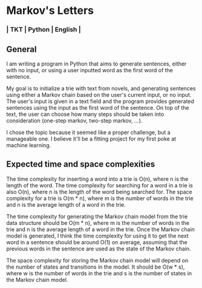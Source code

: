 # Markov's Letters
### | TKT | Python | English |
## General
I am writing a program in Python that aims to generate sentences, either with no input, or using a user inputted word as the first word of the sentence.

My goal is to initialize a trie with text from novels, and generating sentences using either a Markov chain based on the user's current input, or no input. The user's input is given in a text field and the program provides generated sentences using the input as the first word of the sentence. On top of the text, the user can choose how many steps should be taken into consideration (one-step markov, two-step markov, ...).

I chose the topic because it seemed like a proper challenge, but a manageable one. I believe it'll be a fitting project for my first poke at machine learning.

## Expected time and space complexities
The time complexity for inserting a word into a trie is O(n), where n is the length of the word. The time complexity for searching for a word in a trie is also O(n), where n is the length of the word being searched for. The space complexity for a trie is O(m * n), where m is the number of words in the trie and n is the average length of a word in the trie.

The time complexity for generating the Markov chain model from the trie data structure should be O(m * n), where m is the number of words in the trie and n is the average length of a word in the trie. Once the Markov chain model is generated, I think the time complexity for using it to get the next word in a sentence should be around O(1) on average, assuming that the previous words in the sentence are used as the state of the Markov chain.

The space complexity for storing the Markov chain model will depend on the number of states and transitions in the model. It should be O(w * s), where w is the number of words in the trie and s is the number of states in the Markov chain model.
